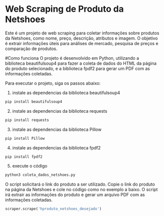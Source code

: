 # Web Scraping de Produto da Netshoes
Este é um projeto de web scraping para coletar informações sobre produtos da Netshoes, como nome, preço, descrição, atributos e imagem. O objetivo é extrair informações úteis para análises de mercado, pesquisa de preços e comparação de produtos.

#Como funciona
O projeto é desenvolvido em Python, utilizando a biblioteca beautifulsoup4 para fazer a coleta de dados do HTML da página do produto selecionado, e a biblioteca fpdf2 para gerar um PDF com as informações coletadas.

Para executar o projeto, siga os passos abaixo:
1. instale as dependencias da biblioteca beautifulsoup4
```Bash
pip install beautifulsoup4
```
2. instale as dependencias da biblioteca requests
```Bash
pip install requests
```
3. instale as dependencias da biblioteca Pillow
```Bash
pip install Pillow
```
4. instale as dependencias da biblioteca fpdf2
```Bash
pip install fpdf2
```
5. execute o código
```Bash
python3 coleta_dados_netshoes.py
```
O script solicitará o link do produto a ser utilizado. Copie o link do produto na página da Netshoes e cole no código como no exemplo a baixo. O script irá extrair as informações do produto e gerar um arquivo PDF com as informações coletadas.

```Python
scraper.scrape('hproduto_netshoes_desejado')
```
